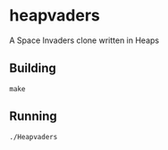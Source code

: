# heapvaders
A Space Invaders clone written in Heaps

## Building
`make`

## Running
`./Heapvaders`
